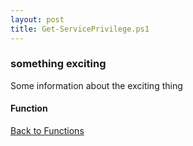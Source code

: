```yaml
---
layout: post
title: Get-ServicePrivilege.ps1
---
```


### something exciting

Some information about the exciting thing

#### Function

<script async src="https://gist-it.appspot.com/github.com/BanterBoy/scripts-blog/blob/master/PowerShell/functions/activeDirectory/Get-ServicePrivilege.ps1"></script>

<a href="/menu/_pages/functions.html">Back to Functions</a>
